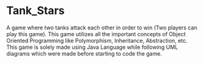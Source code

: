 # Tank_Stars
A game where two tanks attack each other in order to win (Two players can play this game). This game utilizes all the important concepts of Object Oriented Programming like Polymorphism, Inheritance, Abstraction, etc. This game is solely made using Java Language while following UML diagrams which were made before starting to code the game.
